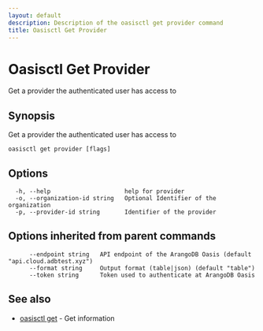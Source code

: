 ```yaml
---
layout: default
description: Description of the oasisctl get provider command
title: Oasisctl Get Provider
---
```

# Oasisctl Get Provider

Get a provider the authenticated user has access to

## Synopsis

Get a provider the authenticated user has access to

```
oasisctl get provider [flags]
```

## Options

```
  -h, --help                     help for provider
  -o, --organization-id string   Optional Identifier of the organization
  -p, --provider-id string       Identifier of the provider
```

## Options inherited from parent commands

```
      --endpoint string   API endpoint of the ArangoDB Oasis (default "api.cloud.adbtest.xyz")
      --format string     Output format (table|json) (default "table")
      --token string      Token used to authenticate at ArangoDB Oasis
```

## See also

* [oasisctl get](oasisctl-get.html)	 - Get information

